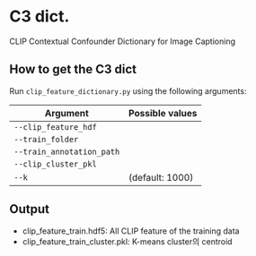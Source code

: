 # C3 dict.
CLIP Contextual Confounder Dictionary for Image Captioning

## How to get the C3 dict

Run `clip_feature_dictionary.py` using the following arguments: 

| Argument | Possible values |
|------|-----------------|
| `--clip_feature_hdf` |                 |
| `--train_folder` |                 |
| `--train_annotation_path` |                 |
| `--clip_cluster_pkl` |                 |
| `--k` | (default: 1000) |

## Output

- clip_feature_train.hdf5: All CLIP feature of the training data
- clip_feature_train_cluster.pkl: K-means cluster의 centroid